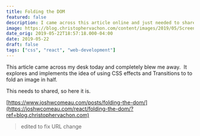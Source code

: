 ```yaml
---
title: Folding the DOM
featured: false
description: I came across this article online and just needed to share it.
image: https://blog.christophervachon.com/content/images/2019/05/Screen-Shot-2019-05-22-at-18.52.56.png
date_orig: 2019-05-22T18:57:18.000-04:00
date: 2019-05-22
draft: false
tags: ["css", "react", "web-development"]
---
```


This article came across my desk today and completely blew me away.  It explores and implements the idea of using CSS effects and Transitions to to fold an image in half.

This needs to shared, so here it is.

[https://www.joshwcomeau.com/posts/folding-the-dom/](https://joshwcomeau.com/react/folding-the-dom/?ref=blog.christophervachon.com)

> edited to fix URL change

